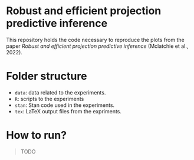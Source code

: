 # Robust and efficient projection predictive inference

This repository holds the code necessary to reproduce the plots from the paper _Robust and efficient projection predictive inference_ (Mclatchie et al., 2022). 

# Folder structure
- `data`: data related to the experiments.
- `R`: scripts to the experiments
- `stan`: Stan code used in the experiments.
- `tex`: LaTeX output files from the expriments.

# How to run?

> TODO